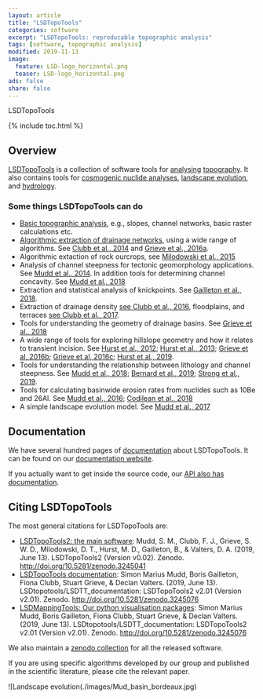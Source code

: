```yaml
---
layout: article
title: "LSDTopoTools"
categories: software
excerpt: "LSDTopoTools: reproducable topographic analysis"
tags: [software, topographic analysis]
modified: 2019-11-13
image:
  feature: LSD-logo_horizontal.png
  teaser: LSD-logo_horizontal.png
ads: false
share: false
---
```


LSDTopoTools

{% include toc.html %}

## Overview

[LSDTopoTools](https://lsdtopotools.github.io/) is a collection of software tools for [analysing](https://lsdtopotools.github.io/LSDTT_documentation/LSDTT_basic_usage.html) [topography](https://lsdtopotools.github.io/LSDTT_documentation/LSDTT_chi_analysis.html). It also contains tools for [cosmogenic nuclide analyses](https://lsdtopotools.github.io/LSDTT_documentation/LSDTT_BasinwideCRN.html), [landscape evolution](https://lsdtopotools.github.io/LSDTT_documentation/LSDTT_MuddPILE.html), and [hydrology](https://lsdtopotools.github.io/LSDTT_documentation/LSDTT_floodplains_terraces.html). 


### Some things LSDTopoTools can do


* [Basic topographic analysis](https://lsdtopotools.github.io/LSDTT_documentation/LSDTT_basic_usage.html), e.g., slopes, channel networks, basic raster calculations etc. 
* [Algorithmic extraction of drainage networks](https://lsdtopotools.github.io/LSDTT_documentation/LSDTT_channel_extraction.html), using a wide range of algorithms. See [Clubb et al., 2014](https://agupubs.onlinelibrary.wiley.com/doi/full/10.1002/2013WR015167) and [Grieve et al., 2016a](https://www.earth-surf-dynam.net/4/627/2016/esurf-4-627-2016.html).
* Algorithmic extaction of rock ourcrops, see [Milodowski et al., 2015](https://www.earth-surf-dynam.net/3/483/2015/)
* Analysis of channel steepness for tectonic geomorphology applications. See [Mudd et al., 2014](https://agupubs.onlinelibrary.wiley.com/doi/full/10.1002/2013JF002981). In addition tools for determining channel concavity. See [Mudd et al., 2018](https://www.earth-surf-dynam.net/6/505/2018/)
* Extraction and statistical analysis of knickpoints. See [Gailleton et al., 2018](https://www.earth-surf-dynam.net/7/211/2019/).
* Extraction of drainage density [see Clubb et al., 2016](https://agupubs.onlinelibrary.wiley.com/doi/full/10.1002/2015JF003747), floodplains, and terraces [see Clubb et al., 2017](https://www.earth-surf-dynam.net/5/369/2017/).
* Tools for understanding the geometry of drainage basins. See [Grieve et al., 2018](https://agupubs.onlinelibrary.wiley.com/doi/full/10.1029/2017JF004453)
* A wide range of tools for exploring hillslope geometry and how it relates to transient incision. See [Hurst et al., 2012](https://agupubs.onlinelibrary.wiley.com/doi/full/10.1029/2011JF002057); [Hurst et al., 2013](https://science.sciencemag.org/content/341/6148/868.full); [Grieve et al, 2016b](https://onlinelibrary.wiley.com/doi/full/10.1002/esp.3884); [Grieve et al, 2016c](https://www.earth-surf-dynam.net/4/309/2016/); [Hurst et al., 2019](https://www.sciencedirect.com/science/article/pii/S0012821X19303577).
* Tools for understanding the relationship between lithology and channel steepness. See [Mudd et al., 2018](https://www.earth-surf-dynam.net/6/505/2018/); [Bernard et al., 2019](https://www.sciencedirect.com/science/article/pii/S0012821X19302389); [Strong et al., 2019](https://www.sciencedirect.com/science/article/pii/S0169555X19300248).
* Tools for calculating basinwide erosion rates from nuclides such as 10Be and 26Al. See [Mudd et al., 2016](https://www.earth-surf-dynam.net/4/655/2016/esurf-4-655-2016.html); [Codilean et al., 2018](https://www.earth-syst-sci-data.net/10/2123/2018/)
* A simple landscape evolution model. See [Mudd et al., 2017](https://onlinelibrary.wiley.com/doi/full/10.1002/esp.3923)


## Documentation

We have several hundred pages of [documentation](https://lsdtopotools.github.io/LSDTT_documentation/index.html) about LSDTopoTools. It can be found on our [documentation website](https://lsdtopotools.github.io/LSDTT_documentation/index.html). 

If you actually want to get inside the source code, our [API also has documentation](https://lsdtopotools.github.io/LSDTT_public/index.html).


## Citing LSDTopoTools

The most general citations for LSDTopoTools are:

* [LSDTopoTools2: the main software](https://zenodo.org/record/3245041#.Xcv3h1f7SUk): Mudd, S. M., Clubb, F. J., Grieve, S. W. D., Milodowski, D. T., Hurst, M. D., Gailleton, B., & Valters, D. A. (2019, June 13). LSDTopoTools2 (Version v0.02). Zenodo. http://doi.org/10.5281/zenodo.3245041
* [LSDTopoTools documentation](https://zenodo.org/record/3245076#.Xcv30Ff7SUk): Simon Marius Mudd, Boris Gailleton, Fiona Clubb, Stuart Grieve, & Declan Valters. (2019, June 13). LSDtopotools/LSDTT_documentation: LSDTopoTools2 v2.01 (Version v2.01). Zenodo. http://doi.org/10.5281/zenodo.3245076
* [LSDMappingTools: Our python visualisation packages](https://zenodo.org/record/3245076#.Xcv39Vf7SUk): Simon Marius Mudd, Boris Gailleton, Fiona Clubb, Stuart Grieve, & Declan Valters. (2019, June 13). LSDtopotools/LSDTT_documentation: LSDTopoTools2 v2.01 (Version v2.01). Zenodo. http://doi.org/10.5281/zenodo.3245076

We also maintain a [zenodo collection](https://zenodo.org/search?page=1&size=20&q=lsdtopotools) for all the released software. 

If you are using specific algorithms developed by our group and published in the scientific literature, please cite the relevant paper. 

![Landscape evolution(./images/Mud_basin_bordeaux.jpg)




